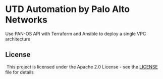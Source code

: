 # UTD Automation by Palo Alto Networks
Use PAN-OS API with Terraform and Ansible to deploy a single VPC architecture

## License
​
This project is licensed under the Apache 2.0 License - see the [LICENSE](LICENSE) file for details
